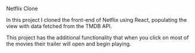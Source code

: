 Netflix Clone

In this project I cloned the front-end of Netflix using React, populating the view with data fetched from the TMDB API. 

This project has the additional functionality that when you click on most of the movies their trailer will open and begin playing. 
